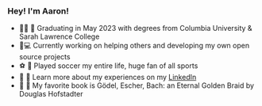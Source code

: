 ### Hey! I'm Aaron! 

* :man_student: :school: Graduating in May 2023 with degrees from Columbia University & Sarah Lawrence College
* 🔭💻 Currently working on helping others and developing my own open source projects
* :soccer: :football: Played soccer my entire life, huge fan of all sports
* :link: :page_with_curl: Learn more about my experiences on my [LinkedIn](https://www.linkedin.com/in/aaron-ashery/ "LinkedIn")
* :book: :thought_balloon: My favorite book is Gödel, Escher, Bach: an Eternal Golden Braid by Douglas Hofstadter

<!-- ![ex](https://github.com/AaronAshery/github/last-commit/:user/:repo) -->

<!--
**AaronAshery/AaronAshery** is a ✨ _special_ ✨ repository because its `README.md` (this file) appears on your GitHub profile.

Here are some ideas to get you started:

- 🔭 I’m currently working on ...
- 🌱 I’m currently learning ...
- 👯 I’m looking to collaborate on ...
- 🤔 I’m looking for help with ...
- 💬 Ask me about ...
- 📫 How to reach me: ...
- 😄 Pronouns: ...
- ⚡ Fun fact: ...

I am currently in my final semester of undergraduate studies at Columbia University. Previously I attended Sarah Lawrence College where I had the oppurtunity to play division III soccer and began liberal arts studies. It was at Sarah Lawrence where I was introduced to computer science and I never looked back. Being a huge sports fan I have a lot fun mixing computer science with the world of sports. I would love to collaborate with anybody who likes to do the same!

-->
